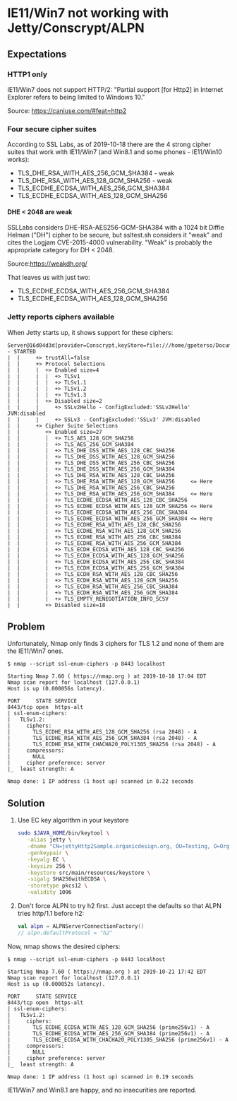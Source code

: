 # IE11/Win7 not working with Jetty/Conscrypt/ALPN

## Expectations

### HTTP1 only
IE11/Win7 does not support HTTP/2: "Partial support [for Http2] in Internet Explorer refers to being limited to Windows 10."

Source: https://caniuse.com/#feat=http2

### Four secure cipher suites
According to SSL Labs, as of 2019-10-18 there are the 4 strong cipher suites that work with IE11/Win7 (and Win8.1 and some phones - IE11/Win10 works):
 - TLS_DHE_RSA_WITH_AES_256_GCM_SHA384 - weak
 - TLS_DHE_RSA_WITH_AES_128_GCM_SHA256 - weak
 - TLS_ECDHE_ECDSA_WITH_AES_256_GCM_SHA384
 - TLS_ECDHE_ECDSA_WITH_AES_128_GCM_SHA256

#### DHE < 2048 are weak
SSLLabs considers DHE-RSA-AES256-GCM-SHA384 with a 1024 bit Diffie Helman ("DH") cipher to be secure, but ssltest.sh considers it "weak" and cites the Logjam CVE-2015-4000 vulnerability.
"Weak" is probably the appropriate category for DH < 2048.

Source:https://weakdh.org/

That leaves us with just two:
 - TLS_ECDHE_ECDSA_WITH_AES_256_GCM_SHA384
 - TLS_ECDHE_ECDSA_WITH_AES_128_GCM_SHA256


### Jetty reports ciphers available

When Jetty starts up, it shows support for these ciphers:
```text
Server@16d04d3d[provider=Conscrypt,keyStore=file:///home/gpeterso/Documents/planbase/goalQpc/jettyHttp2Sample/target/classes/keystore,trustStore=null] - STARTED
|  |     +> trustAll=false
|  |     +> Protocol Selections
|  |     |  +> Enabled size=4
|  |     |  |  +> TLSv1
|  |     |  |  +> TLSv1.1
|  |     |  |  +> TLSv1.2
|  |     |  |  +> TLSv1.3
|  |     |  +> Disabled size=2
|  |     |     +> SSLv2Hello - ConfigExcluded:'SSLv2Hello' JVM:disabled
|  |     |     +> SSLv3 - ConfigExcluded:'SSLv3' JVM:disabled
|  |     +> Cipher Suite Selections
|  |        +> Enabled size=27
|  |        |  +> TLS_AES_128_GCM_SHA256
|  |        |  +> TLS_AES_256_GCM_SHA384
|  |        |  +> TLS_DHE_DSS_WITH_AES_128_CBC_SHA256
|  |        |  +> TLS_DHE_DSS_WITH_AES_128_GCM_SHA256
|  |        |  +> TLS_DHE_DSS_WITH_AES_256_CBC_SHA256
|  |        |  +> TLS_DHE_DSS_WITH_AES_256_GCM_SHA384
|  |        |  +> TLS_DHE_RSA_WITH_AES_128_CBC_SHA256
|  |        |  +> TLS_DHE_RSA_WITH_AES_128_GCM_SHA256     <= Here
|  |        |  +> TLS_DHE_RSA_WITH_AES_256_CBC_SHA256
|  |        |  +> TLS_DHE_RSA_WITH_AES_256_GCM_SHA384     <= Here
|  |        |  +> TLS_ECDHE_ECDSA_WITH_AES_128_CBC_SHA256
|  |        |  +> TLS_ECDHE_ECDSA_WITH_AES_128_GCM_SHA256 <= Here
|  |        |  +> TLS_ECDHE_ECDSA_WITH_AES_256_CBC_SHA384
|  |        |  +> TLS_ECDHE_ECDSA_WITH_AES_256_GCM_SHA384 <= Here
|  |        |  +> TLS_ECDHE_RSA_WITH_AES_128_CBC_SHA256
|  |        |  +> TLS_ECDHE_RSA_WITH_AES_128_GCM_SHA256
|  |        |  +> TLS_ECDHE_RSA_WITH_AES_256_CBC_SHA384
|  |        |  +> TLS_ECDHE_RSA_WITH_AES_256_GCM_SHA384
|  |        |  +> TLS_ECDH_ECDSA_WITH_AES_128_CBC_SHA256
|  |        |  +> TLS_ECDH_ECDSA_WITH_AES_128_GCM_SHA256
|  |        |  +> TLS_ECDH_ECDSA_WITH_AES_256_CBC_SHA384
|  |        |  +> TLS_ECDH_ECDSA_WITH_AES_256_GCM_SHA384
|  |        |  +> TLS_ECDH_RSA_WITH_AES_128_CBC_SHA256
|  |        |  +> TLS_ECDH_RSA_WITH_AES_128_GCM_SHA256
|  |        |  +> TLS_ECDH_RSA_WITH_AES_256_CBC_SHA384
|  |        |  +> TLS_ECDH_RSA_WITH_AES_256_GCM_SHA384
|  |        |  +> TLS_EMPTY_RENEGOTIATION_INFO_SCSV
|  |        +> Disabled size=18
```

## Problem
Unfortunately, Nmap only finds 3 ciphers for TLS 1.2 and none of them are the IE11/Win7 ones.
```text
$ nmap --script ssl-enum-ciphers -p 8443 localhost

Starting Nmap 7.60 ( https://nmap.org ) at 2019-10-18 17:04 EDT
Nmap scan report for localhost (127.0.0.1)
Host is up (0.000056s latency).

PORT     STATE SERVICE
8443/tcp open  https-alt
| ssl-enum-ciphers: 
|   TLSv1.2: 
|     ciphers: 
|       TLS_ECDHE_RSA_WITH_AES_128_GCM_SHA256 (rsa 2048) - A
|       TLS_ECDHE_RSA_WITH_AES_256_GCM_SHA384 (rsa 2048) - A
|       TLS_ECDHE_RSA_WITH_CHACHA20_POLY1305_SHA256 (rsa 2048) - A
|     compressors: 
|       NULL
|     cipher preference: server
|_  least strength: A

Nmap done: 1 IP address (1 host up) scanned in 0.22 seconds
```

## Solution
1. Use EC key algorithm in your keystore
    ```bash
   sudo $JAVA_HOME/bin/keytool \
       -alias jetty \
       -dname "CN=jettyHttp2Sample.organicdesign.org, OU=Testing, O=OrganicDesign, L=Upstate, ST=South Carolina, C=US" \
       -genkeypair \
       -keyalg EC \
       -keysize 256 \
       -keystore src/main/resources/keystore \
       -sigalg SHA256withECDSA \
       -storetype pkcs12 \
       -validity 1096
    ```

2. Don't force ALPN to try h2 first.  Just accept the defaults so that ALPN tries http/1.1 before h2:
    ```kotlin
    val alpn = ALPNServerConnectionFactory()
    // alpn.defaultProtocol = "h2"
    ```

Now, nmap shows the desired ciphers:
```text
$ nmap --script ssl-enum-ciphers -p 8443 localhost

Starting Nmap 7.60 ( https://nmap.org ) at 2019-10-21 17:42 EDT
Nmap scan report for localhost (127.0.0.1)
Host is up (0.000052s latency).

PORT     STATE SERVICE
8443/tcp open  https-alt
| ssl-enum-ciphers: 
|   TLSv1.2: 
|     ciphers: 
|       TLS_ECDHE_ECDSA_WITH_AES_128_GCM_SHA256 (prime256v1) - A
|       TLS_ECDHE_ECDSA_WITH_AES_256_GCM_SHA384 (prime256v1) - A
|       TLS_ECDHE_ECDSA_WITH_CHACHA20_POLY1305_SHA256 (prime256v1) - A
|     compressors: 
|       NULL
|     cipher preference: server
|_  least strength: A

Nmap done: 1 IP address (1 host up) scanned in 0.19 seconds
```

IE11/Win7 and Win8.1 are happy, and no insecurities are reported.